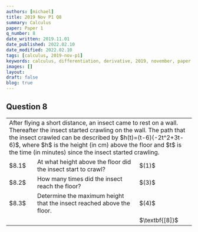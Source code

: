 ```yaml
---
authors: [michael]
title: 2019 Nov P1 Q8
summary: Calculus
paper: Paper 1
q_number: 8
date_written: 2019.11.01
date_published: 2022.02.10
date_modified: 2022.02.10
tags: [calculus, 2019-nov-p1]
keywords: calculus, differentiation, derivative, 2019, november, paper 1
images: []
layout:
draft: false
blog: true
---
```


## Question 8

<table className="border-collapse">
  <tbody>
    <tr>
      <td colSpan="3">After flying a short distance, an insect came to rest on a wall. Thereafter the insect started crawling on the wall. The path that the insect crawled can be described by $h(t)=(t-6)(-2t^2+3t-6)$, where $h$ is the height (in cm) above the floor and $t$ is the time (in minutes) since the insect started crawling.</td>
    </tr>
    <tr>
      <td>$8.1$</td>
      <td>At what height above the floor did the insect start to crawl?</td>
      <td>$(1)$</td>
    </tr> 
    <tr>
      <td>$8.2$</td>
      <td>How many times did the insect reach the floor?</td>
      <td>$(3)$</td>
    </tr>
    <tr>
      <td>$8.3$</td>
      <td>Determine the maximum height that the insect reached above the floor.</td>
      <td>$(4)$</td>
    </tr>
    <tr>
      <td></td>
      <td></td>
      <td>$\textbf{[8]}$</td>
    </tr>
  </tbody>
</table>
